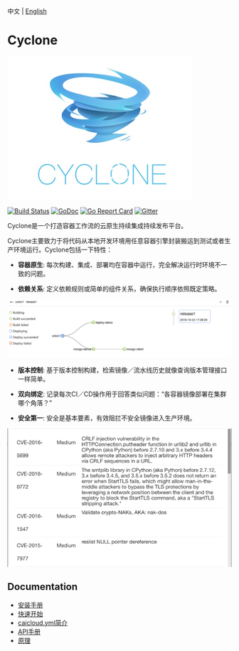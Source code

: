 中文 | [English](README.md)
# Cyclone
![logo](docs/logo.jpeg)

[![Build Status](https://travis-ci.org/caicloud/cyclone.svg?branch=master)](https://travis-ci.org/caicloud/cyclone)
[![GoDoc](https://godoc.org/github.com/caicloud/cyclone?status.svg)](https://godoc.org/github.com/caicloud/cyclone)
[![Go Report Card](https://goreportcard.com/badge/github.com/caicloud/cyclone)](https://goreportcard.com/report/github.com/caicloud/cyclone)
[![Gitter](https://badges.gitter.im/caicloud/cyclone.svg)](https://gitter.im/caicloud/cyclone?utm_source=badge&utm_medium=badge&utm_campaign=pr-badge)

Cyclone是一个打造容器工作流的云原生持续集成持续发布平台。

Cyclone主要致力于将代码从本地开发环境用任意容器引擎封装搬运到测试或者生产环境运行。Cyclone包括一下特性：

- **容器原生**: 每次构建、集成、部署均在容器中运行，完全解决运行时环境不一致的问题。

- **依赖关系**: 定义依赖规则或简单的组件关系，确保执行顺序依照既定策略。

![dependency](docs/dependency.png)

- **版本控制**: 基于版本控制构建，检索镜像／流水线历史就像查询版本管理接口一样简单。

- **双向绑定**: 记录每次CI／CD操作用于回答类似问题：“各容器镜像部署在集群哪个角落？”

- **安全第一**: 安全是基本要素，有效阻拦不安全镜像进入生产环境。

![security](docs/security.png)

## Documentation
* [安装手册](./docs/setup_zh-CN.md)
* [快速开始](./docs/quick-start_zh-CN.md)
* [caicloud.yml简介](./docs/caicloud-yml-introduction_zh-CN.md)
* [API手册](http://118.193.142.27:7099/apidocs/)
* [原理](./docs/principle_zh-CN.md)
